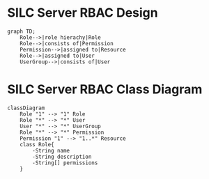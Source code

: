 # SILC Server RBAC Design

```mermaid
graph TD;
    Role-->|role hierachy|Role
    Role-->|consists of|Permission
    Permission-->|assigned to|Resource
    Role-->|assigned to|User
    UserGroup-->|consists of|User
```
# SILC Server RBAC Class Diagram
```mermaid
classDiagram
    Role "1" --> "1" Role
    Role "*" --> "*" User
    User "*" --> "*" UserGroup
    Role "*" --> "*" Permission
    Permission "1" --> "1..*" Resource
    class Role{
        -String name
        -String description
        -String[] permissions
    }
```


